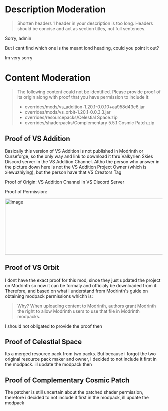 # Description Moderation

> Shorten headers
> 1 header in your description is too long. Headers should be concise and act as section titles, not full sentences.

Sorry, admin

But i cant find which one is the meant lond heading, could you point it out?

Im very sorry

# Content Moderation

> The following content could not be identified. Please provide proof of its origin along with proof that you have permission to include it:
> - overrides/mods/vs_addition-1.20.1-0.0.10+aa958d43e6.jar
> - overrides/mods/vs_orbit-1.20.1-0.0.3.3.jar
> - overrides/resourcepacks/Celestial Space.zip
> - overrides/shaderpacks/Complementary 5.5.1 Cosmic Patch.zip

## Proof of VS Addition
Basically this version of VS Addition is not published in Modrinth or Curseforge, so the only way and link to download it thru Valkyrien Skies Discord server in the VS Addition Channel. Altho the person who answer in the picture down here is not the VS Addition Project Owner (which is xiewuzhiying), but the person have that VS Creators Tag

Proof of Origin: VS Addition Channel in VS Discord Server

Proof of Permission:

<img width="618" height="179" alt="image" src="https://github.com/user-attachments/assets/83db7f2a-fdad-475c-9dc0-ae13396dcb40" />

## Proof of VS Orbit
I dont have the exact proof for this mod, since they just updated the project on Modrinth so now it can be formaly and officialy be downloaded from it. Therefore, and based on what i understand from Modrinth's guide on obtaining modpack permissions whichh is:
> Why? When uploading content to Modrinth, authors grant Modrinth the right to allow Modrinth users to use that file in Modrinth modpacks.

I should not obligated to provide the proof then

## Proof of Celestial Space
Its a merged resource pack from two packs. But because i forgot the two original resource pack maker and owner, i decided to not include it first in the modpack. ill update the modpack then

## Proof of Complementary Cosmic Patch
The patcher is still uncertain about the patched shader permission, therefore i decided to not include it first in the modpack, ill update the modpack
